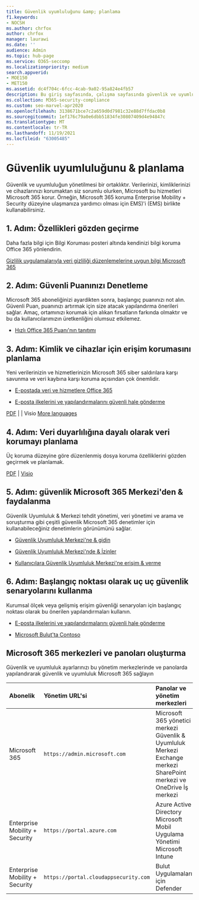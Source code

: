 ```yaml
---
title: Güvenlik uyumluluğunu &amp; planlama
f1.keywords:
- NOCSH
ms.author: chrfox
author: chrfox
manager: laurawi
ms.date: ''
audience: Admin
ms.topic: hub-page
ms.service: O365-seccomp
ms.localizationpriority: medium
search.appverid:
- MOE150
- MET150
ms.assetid: dc4f704c-6fcc-4cab-9a02-95a824e4fb57
description: Bu giriş sayfasında, çalışma sayfasında güvenlik ve uyumluluk için bağlantılar ve Office 365.
ms.collection: M365-security-compliance
ms.custom: seo-marvel-apr2020
ms.openlocfilehash: 3138671bce7c2a659d0d7981c32e88d7ffdac0b8
ms.sourcegitcommit: 1ef176c79a0e6dbb51834fe30807409d4e94847c
ms.translationtype: MT
ms.contentlocale: tr-TR
ms.lasthandoff: 11/19/2021
ms.locfileid: "63005485"
---
```

# <a name="plan-for-security-amp-compliance"></a>Güvenlik uyumluluğunu &amp; planlama

Güvenlik ve uyumluluğun yönetilmesi bir ortaklıktır. Verilerinizi, kimliklerinizi ve cihazlarınızı korumaktan siz sorumlu olurken, Microsoft bu hizmetleri Microsoft 365 korur. Örneğin, Microsoft 365 koruma Enterprise Mobility + Security düzeyine ulaşmanıza yardımcı olması için EMS)'i (EMS) birlikte kullanabilirsiniz.
  
## <a name="step-1-review-capabilities"></a>1. Adım: Özellikleri gözden geçirme

Daha fazla bilgi için Bilgi Koruması posteri altında kendinizi bilgi koruma Office 365 yönlendirin. 
  
[Gizlilik uygulamalarıyla veri gizliliği düzenlemelerine uygun bilgi Microsoft 365](../solutions/information-protection-deploy.md)
  
## <a name="step-2-check-your-secure-score"></a>2. Adım: Güvenli Puanınızı Denetleme

Microsoft 365 aboneliğinizi ayardikten sonra, başlangıç puanınızı not alın. Güvenli Puan, puanınızı artırmak için size atacak yapılandırma önerileri sağlar. Amaç, ortamınızı korumak için alıkan fırsatların farkında olmaktır ve bu da kullanıcılarımızın üretkenliğini olumsuz etkilemez.
  
- [Hızlı Office 365 Puanı'nın tanıtımı](../security/defender/microsoft-secure-score.md)
    
## <a name="step-3-plan-access-protection-for-identity-and-devices"></a>3. Adım: Kimlik ve cihazlar için erişim korumasını planlama

Yeni verilerinizin ve hizmetlerinizin Microsoft 365 siber saldırılara karşı savunma ve veri kaybına karşı koruma açısından çok önemlidir.
  
- [E-postada veri ve hizmetlere Office 365](protect-access-to-data-and-services.md)
    
- [E-posta ilkelerini ve yapılandırmalarını güvenli hale gönderme](../security/office-365-security/secure-email-recommended-policies.md)
    
[PDF](https://go.microsoft.com/fwlink/p/?linkid=841656) |  [](https://go.microsoft.com/fwlink/p/?linkid=841657) |  Visio [More languages](https://www.microsoft.com/download/details.aspx?id=55032)
  
## <a name="step-4-plan-data-protection-based-on-data-sensitivity"></a>4. Adım: Veri duyarlılığına dayalı olarak veri korumayı planlama

Üç koruma düzeyine göre düzenlenmiş dosya koruma özelliklerini gözden geçirmek ve planlamak.
  
[PDF](https://download.microsoft.com/download/7/8/9/789645A5-BD10-4541-BC33-F8D1EFF5E911/MSFT_cloud_architecture_O365%20file%20protection.pdf) | [Visio](https://download.microsoft.com/download/7/8/9/789645A5-BD10-4541-BC33-F8D1EFF5E911/MSFT_cloud_architecture_O365%20file%20protection.vsdx)
  
## <a name="step-5-leverage-the-microsoft-365-security-amp-compliance-center"></a>5. Adım: güvenlik Microsoft 365 Merkezi'den &amp; faydalanma

Güvenlik Uyumluluk &amp; Merkezi tehdit yönetimi, veri yönetimi ve arama ve soruşturma gibi çeşitli güvenlik Microsoft 365 denetimler için kullanabileceğiniz denetimlerin görünümünü sağlar. 
  
- [Güvenlik Uyumluluk Merkezi'ne &amp; gidin](./microsoft-365-compliance-center.md)
    
- [Güvenlik Uyumluluk Merkezi'nde &amp; İzinler](~/security/office-365-security/protect-against-threats.md)
    
- [Kullanıcılara Güvenlik Uyumluluk Merkezi'ne erişim &amp; verme](~/security/office-365-security/grant-access-to-the-security-and-compliance-center.md)
    
## <a name="step-6-use-end-to-end-security-scenarios-as-starting-points"></a>6. Adım: Başlangıç noktası olarak  uç  uç güvenlik senaryolarını kullanma

Kurumsal ölçek veya gelişmiş erişim güvenliği senaryoları için başlangıç noktası olarak bu önerilen yapılandırmaları kullanın.
  
- [E-posta ilkelerini ve yapılandırmalarını güvenli hale gönderme](../security/office-365-security/secure-email-recommended-policies.md)
    
- [Microsoft Bulut'ta Contoso](../enterprise/contoso-case-study.md)
    
## <a name="microsoft-365-admin-centers-and-dashboards"></a>Microsoft 365 merkezleri ve panoları oluşturma

Güvenlik ve uyumluluk ayarlarınızı bu yönetim merkezlerinde ve panolarda yapılandırarak güvenlik ve uyumluluk Microsoft 365 sağlayın
  
|**Abonelik**|**Yönetim URL'si**|**Panolar ve yönetim merkezleri**|
|:-----|:-----|:-----|
|Microsoft 365  <br/> |`https://admin.microsoft.com`  <br/> | Microsoft 365 yönetici merkezi  <br/>  Güvenlik &amp; Uyumluluk Merkezi  <br/>  Exchange merkezi  <br/>  SharePoint merkezi ve OneDrive İş merkezi  <br/> |
|Enterprise Mobility + Security  <br/> |`https://portal.azure.com`  <br/> | Azure Active Directory  <br/>  Microsoft Mobil Uygulama Yönetimi  <br/>  Microsoft Intune  <br/> |
|Enterprise Mobility + Security  <br/> |`https://portal.cloudappsecurity.com`  <br/> | Bulut Uygulamaları için Defender  <br/> |

